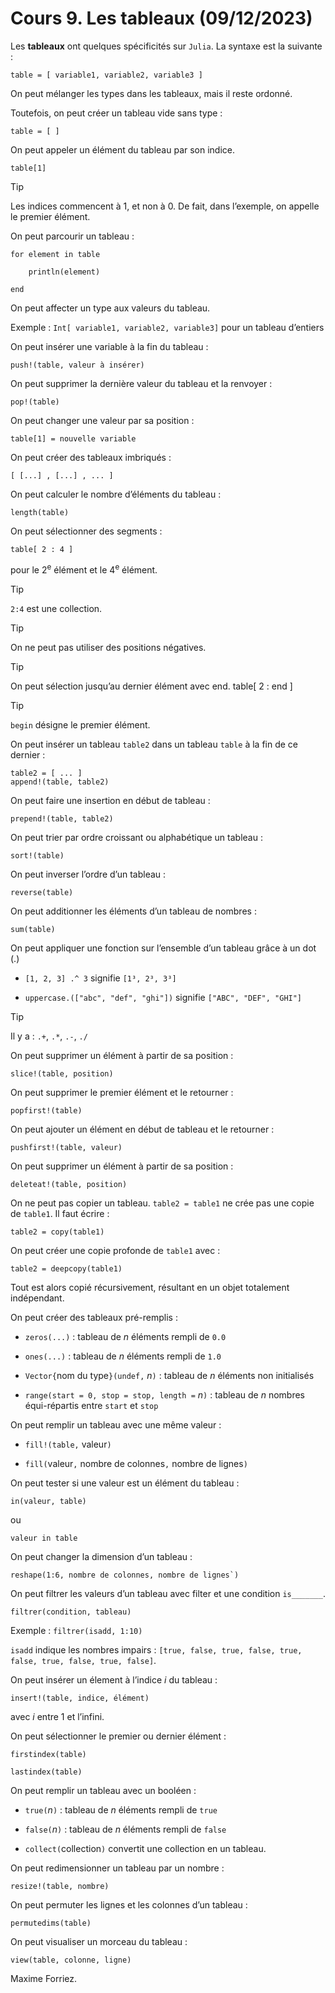 # Cours 9. Les tableaux (09/12/2023)

Les **tableaux** ont quelques spécificités sur `Julia`. La syntaxe est la suivante :

	table = [ variable1, variable2, variable3 ]

On peut mélanger les types dans les tableaux, mais il reste ordonné.

Toutefois, on peut créer un tableau vide sans type :

	table = [ ]

On peut appeler un élément du tableau par son indice.

	table[1]

> [!TIP]
> Les indices commencent à 1, et non à 0. De fait, dans l’exemple, on appelle le premier élément.

On peut parcourir un tableau :

	for element in table

		println(element)

	end

On peut affecter un type aux valeurs du tableau.

Exemple : `Int[ variable1, variable2, variable3]` pour un tableau d’entiers

On peut insérer une variable à la fin du tableau :

	push!(table, valeur à insérer)

On peut supprimer la dernière valeur du tableau et la renvoyer :

	pop!(table)

On peut changer une valeur par sa position :

	table[1] = nouvelle variable

On peut créer des tableaux imbriqués :

	[ [...] , [...] , ... ]

On peut calculer le nombre d’éléments du tableau :

	length(table)

On peut sélectionner des segments :

	table[ 2 : 4 ]

pour le 2<sup>e</sup> élément et le 4<sup>e</sup> élément.

> [!TIP]
> `2:4` est une collection.

> [!TIP]
> On ne peut pas utiliser des positions négatives.

> [!TIP]
> On peut sélection jusqu’au dernier élément avec end.
>	table[ 2 : end ]

> [!TIP]
> `begin` désigne le premier élément.

On peut insérer un tableau `table2` dans un tableau `table` à la fin de ce dernier :

	table2 = [ ... ] 
	append!(table, table2)

On peut faire une insertion en début de tableau :

	prepend!(table, table2)

On peut trier par ordre croissant ou alphabétique un tableau :

	sort!(table)

On peut inverser l’ordre d’un tableau :

	reverse(table)

On peut additionner les éléments d’un tableau de nombres :

	sum(table)

On peut appliquer une fonction sur l’ensemble d’un tableau grâce à un dot (.)

- `[1, 2, 3] .^ 3` signifie `[1³, 2³, 3³]`

- `uppercase.(["abc", "def", "ghi"])` signifie `["ABC", "DEF", "GHI"]`

> [!TIP]
> Il y a : `.+`, `.*`, `.-`, `./`

On peut supprimer un élément à partir de sa position :

	slice!(table, position)

On peut supprimer le premier élément et le retourner :

	popfirst!(table)

On peut ajouter un élément en début de tableau et le retourner :

	pushfirst!(table, valeur)

On peut supprimer un élément à partir de sa position :

	deleteat!(table, position)

On ne peut pas copier un tableau. `table2 = table1` ne crée pas une copie de `table1`. Il faut écrire :

	table2 = copy(table1)

On peut créer une copie profonde de `table1` avec :

	table2 = deepcopy(table1)

Tout est alors copié récursivement, résultant en un objet totalement indépendant.

On peut créer des tableaux pré-remplis :

- `zeros(...)` : tableau de *n* éléments rempli de `0.0`

- `ones(...)` : tableau de *n* éléments rempli de `1.0`

- `Vector{`nom du type`}(undef,` *n*`)` : tableau de *n* éléments non initialisés

- `range(start = 0, stop = stop, length =` *n*`)` : tableau de *n* nombres équi-répartis entre `start` et `stop`

On peut remplir un tableau avec une même valeur :

- `fill!(table,` valeur`)`

- `fill(`valeur`,` nombre de colonnes`,` nombre de lignes`)`

On peut tester si une valeur est un élément du tableau :

	in(valeur, table)

ou

	valeur in table

On peut changer la dimension d’un tableau :

	reshape(1:6, nombre de colonnes, nombre de lignes`)

On peut filtrer les valeurs d’un tableau avec filter et une condition `is_______`.

	filtrer(condition, tableau)

Exemple : `filtrer(isadd, 1:10)`

`isadd` indique les nombres impairs : `[true, false, true, false, true, false, true, false, true, false]`.

On peut insérer un élement à l’indice *i* du tableau :

	insert!(table, indice, élément)

avec *i* entre 1 et l’infini.

On peut sélectionner le premier ou dernier élément :

	firstindex(table)

	lastindex(table)

On peut remplir un tableau avec un booléen :

- `true(`*n*`)` : tableau de *n* éléments rempli de `true`

- `false(`*n*`)` : tableau de *n* éléments rempli de `false`

- `collect(`collection`)` convertit une collection en un tableau.

On peut redimensionner un tableau par un nombre :

	resize!(table, nombre)

On peut permuter les lignes et les colonnes d’un tableau :

	permutedims(table)

On peut visualiser un morceau du tableau :

	view(table, colonne, ligne)

Maxime Forriez.